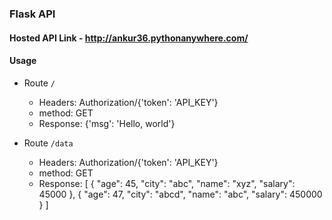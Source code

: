 ### Flask API

#### Hosted API Link - http://ankur36.pythonanywhere.com/

#### Usage
- Route `/`
    - Headers: Authorization/{'token': 'API_KEY'}
    - method: GET
    - Response: {'msg': 'Hello, world'}

- Route `/data`
    - Headers: Authorization/{'token': 'API_KEY'}
    - method: GET
    - Response: [
        {
            "age": 45,
            "city": "abc",
            "name": "xyz",
            "salary": 45000
        },
        {
            "age": 47,
            "city": "abcd",
            "name": "abc",
            "salary": 450000
        }
    ]